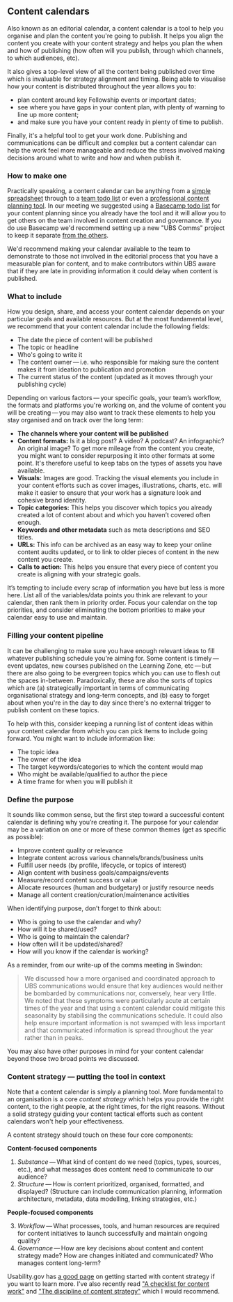 ## Content calendars

Also known as an editorial calendar, a content calendar is a tool to help you organise and plan the content you're going to publish. It helps you align the content you create with your content strategy and helps you plan the when and how of publishing (how often will you publish, through which channels, to which audiences, etc).

It also gives a top-level view of all the content being published over time which is invaluable for strategy alignment and timing. Being able to visualise how your content is distributed throughout the year allows you to:

- plan content around key Fellowship events or important dates;
- see where you have gaps in your content plan, with plenty of warning to line up more content;
- and make sure you have your content ready in plenty of time to publish.

Finally, it's a helpful tool to get your work done. Publishing and communications can be difficult and complex but a content calendar can help the work feel more manageable and reduce the stress involved making decisions around what to write and how and when publish it.

### How to make one
Practically speaking, a content calendar can be anything from a [simple spreadsheet](https://docs.google.com/spreadsheets/d/1FtmTItkUjUFXMB6vhwSaATQo1AoC3yZwqooOQ4UZWHM/edit?usp=sharing) through to a [team todo list](https://asana.com/guide/examples/marketing/editorial-calendar) or even a [professional content planning tool](https://gathercontent.com/editorial-calendar). In our meeting we suggested using a [Basecamp todo list](https://basecamp.com/help/3/guides/projects/to-dos) for your content planning since you already have the tool and it will allow you to get others on the team involved in content creation and governance. If you do use Basecamp we'd recommend setting up a new "UBS Comms" project to keep it separate [from the others](https://3.basecamp.com/3225710/projects).

We'd recommend making your calendar available to the team to demonstrate to those not involved in the editorial process that you have a measurable plan for content, and to make contributors within UBS aware that if they are late in providing information it could delay when content is published.

### What to include

How you design, share, and access your content calendar depends on your particular goals and available resources. But at the most fundamental level, we recommend that your content calendar include the following fields:

- The date the piece of content will be published
- The topic or headline
- Who's going to write it
- The content owner — i.e. who responsible for making sure the content makes it from ideation to publication and promotion
- The current status of the content (updated as it moves through your publishing cycle)

Depending on various factors — your specific goals, your team’s workflow, the formats and platforms you're working on, and the volume of content you will be creating — you may also want to track these elements to help you stay organised and on track over the long term:

- **The channels where your content will be published**
- **Content formats:** Is it a blog post? A video? A podcast? An infographic? An original image? To get more mileage from the content you create, you might want to consider repurposing it into other formats at some point. It's therefore useful to keep tabs on the types of assets you have available.
- **Visuals:** Images are good. Tracking the visual elements you include in your content efforts such as cover images, illustrations, charts, etc. will make it easier to ensure that your work has a signature look and cohesive brand identity.
- **Topic categories:** This helps you discover which topics you already created a lot of content about and which you haven’t covered often enough.
- **Keywords and other metadata** such as meta descriptions and SEO titles.
- **URLs:** This info can be archived as an easy way to keep your online content audits updated, or to link to older pieces of content in the new content you create.
- **Calls to action:** This helps you ensure that every piece of content you create is aligning with your strategic goals.

It’s tempting to include every scrap of information you have but less is more here. List all of the variables/data points you think are relevant to your calendar, then rank them in priority order. Focus your calendar on the top priorities, and consider eliminating the bottom priorities to make your calendar easy to use and maintain.

### Filling your content pipeline

It can be challenging to make sure you have enough relevant ideas to fill whatever publishing schedule you're aiming for. Some content is timely — event updates, new courses published on the Learning Zone, etc — but there are also going to be evergreen topics which you can use to flesh out the spaces in-between. Paradoxically, these are also the sorts of topics which are (a) strategically important in terms of communicating organisational strategy and long-term concepts, and (b) easy to forget about when you're in the day to day since there's no external trigger to publish content on these topics.

To help with this, consider keeping a running list of content ideas within your content calendar from which you can pick items to include going forward. You might want to include information like:

- The topic idea
- The owner of the idea
- The target keywords/categories to which the content would map
- Who might be available/qualified to author the piece
- A time frame for when you will publish it

### Define the purpose

It sounds like common sense, but the first step toward a successful content calendar is defining why you’re creating it. The purpose for your calendar may be a variation on one or more of these common themes (get as specific as possible):

- Improve content quality or relevance
- Integrate content across various channels/brands/business units
- Fulfill user needs (by profile, lifecycle, or topics of interest)
- Align content with business goals/campaigns/events
- Measure/record content success or value
- Allocate resources (human and budgetary) or justify resource needs
- Manage all content creation/curation/maintenance activities

When identifying purpose, don’t forget to think about:

- Who is going to use the calendar and why?
- How will it be shared/used?
- Who is going to maintain the calendar?
- How often will it be updated/shared?
- How will you know if the calendar is working?

As a reminder, from our write-up of the comms meeting in Swindon:

> We discussed how a more organised and coordinated approach to UBS communications would ensure that key audiences would neither be bombarded by communications nor, conversely, hear very little. We noted that these symptoms were particularly acute at certain times of the year and that using a content calendar could mitigate this seasonality by stabilising the communications schedule. It could also help ensure important information is not swamped with less important and that communicated information is spread throughout the year rather than in peaks.

You may also have other purposes in mind for your content calendar beyond those two broad points we discussed.

### Content strategy — putting the tool in context
Note that a content calendar is simply a planning tool. More fundamental to an organisation is a core _content strategy_ which helps you provide the right content, to the right people, at the right times, for the right reasons. Without a solid strategy guiding your content tactical efforts such as content calendars won't help your effectiveness.

A content strategy should touch on these four core components:

**Content-focused components**

1) _Substance_ — What kind of content do we need (topics, types, sources, etc.), and what messages does content need to communicate to our audience?
2) _Structure_ — How is content prioritized, organised, formatted, and displayed? (Structure can include communication planning, information architecture, metadata, data modelling, linking strategies, etc.)

**People-focused components**

3) _Workflow_ — What processes, tools, and human resources are required for content initiatives to launch successfully and maintain ongoing quality?
4) _Governance_ — How are key decisions about content and content strategy made? How are changes initiated and communicated? Who manages content long-term?

Usability.gov has [a good page](https://www.usability.gov/what-and-why/content-strategy.html) on getting started with content strategy if you want to learn more. I've also recently read ["A checklist for content work"](https://alistapart.com/article/a-checklist-for-content-work) and ["The discipline of content strategy"](https://alistapart.com/article/thedisciplineofcontentstrategy) which I would recommend.
